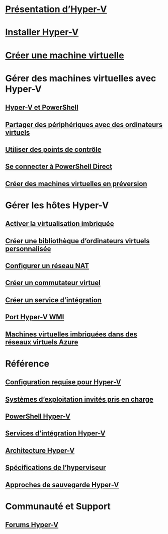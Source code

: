 # [Présentation d’Hyper-V](./about/index.md)
# [Installer Hyper-V](quick-start/enable-hyper-v.md)
# [Créer une machine virtuelle](quick-start/quick-create-virtual-machine.md)

# Gérer des machines virtuelles avec Hyper-V
## [Hyper-V et PowerShell](quick-start/try-hyper-v-powershell.md)
## [Partager des périphériques avec des ordinateurs virtuels](user-guide/enhanced-session-mode.md)
## [Utiliser des points de contrôle](user-guide/checkpoints.md)
## [Se connecter à PowerShell Direct](user-guide/powershell-direct.md)
## [Créer des machines virtuelles en préversion](user-guide/create-pre-release-vm.md)

# Gérer les hôtes Hyper-V
## [Activer la virtualisation imbriquée](user-guide/nested-virtualization.md)
## [Créer une bibliothèque d’ordinateurs virtuels personnalisée](user-guide/custom-gallery.md)
## [Configurer un réseau NAT](user-guide/setup-nat-network.md)
## [Créer un commutateur virtuel](quick-start/connect-to-network.md)
## [Créer un service d’intégration](user-guide/make-integration-service.md)
## [Port Hyper-V WMI](user-guide/refactor-wmiv1-to-wmiv2.md)
## [Machines virtuelles imbriquées dans des réseaux virtuels Azure](user-guide/nested-virtualization-azure-virtual-network.md) 

# Référence
## [Configuration requise pour Hyper-V](reference/hyper-v-requirements.md)
## [Systèmes d’exploitation invités pris en charge](about/supported-guest-os.md)
## [PowerShell Hyper-V](https://docs.microsoft.com/powershell/module/hyper-v/index?view=win10-ps)
## [Services d’intégration Hyper-V](reference/integration-services.md)
## [Architecture Hyper-V](reference/hyper-v-architecture.md)
## [Spécifications de l’hyperviseur](reference/tlfs.md)
## [Approches de sauvegarde Hyper-V](reference/HyperVBackupApproaches.md)

# Communauté et Support
## [Forums Hyper-V](https://social.technet.microsoft.com/Forums/windowsserver/home?forum=winserverhyperv)
